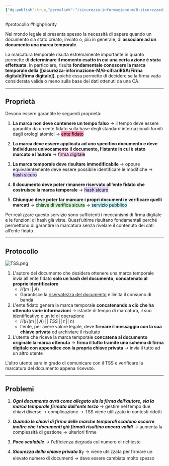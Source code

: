 ```yaml
---
{"dg-publish":true,"permalink":"/sicurezza-informazione-m/8-sicurezzadistribuita/tss-time-stamping-service/"}
---
```


#protocollo #highpriority 

Nel mondo legale si presenta spesso la necessità di sapere quando un documento sia stato creato, inviato o, più in generale, di **associare ad un documento una marca temporale**.

La marcatura temporale risulta estremamente importante in quanto permette di **determinare il momento esatto in cui una certa azione è stata effettuata**. In particolare, risulta **fondamentale conoscere la marca temporale della [[sicurezza-informazione-M/6-cifrariRSA/Firma digitale\|firma digitale]]**, poiché essa permette di decidere se la firma vada considerata valida o meno sulla base dei dati ottenuti da una CA.

---
## Proprietà

Devono essere garantite le seguenti proprietà: 

1. **La marca non deve contenere un tempo falso** -> il tempo deve essere garantito da un ente fidato sulla base degli standard internazionali forniti dagli orologi atomici -> <mark style="background: #FF5582A6;">ente fidato</mark>

2. **La marca deve essere applicata ad uno specifico documento e deve individuare univocamente il documento, l’istante in cui è stato marcato e l’autore** -> <mark style="background: #FFB8EBA6;">firma digitale</mark>

3. **La marca temporale deve risultare immodificabile** -> oppure equivalentemente deve essere possibile identificare le modifiche -> <mark style="background: #D2B3FFA6;">hash sicuro</mark>

4. **Il documento deve poter rimanere riservato all’ente fidato che costruisce la marca temporale** -> <mark style="background: #D2B3FFA6;">hash sicuro</mark>

5. **Chiunque deve poter far marcare i propri documenti e verificare quelli marcati** -> <mark style="background: #BBFABBA6;">chiave di verifica sicura</mark> -> <mark style="background: #ABF7F7A6;">servizio pubblico</mark>

Per realizzare questo servizio sono sufficienti i meccanismi di firma digitale e le funzioni di hash già viste. Quest’ultime risultano fondamentali perché permettono di garantire la marcatura senza rivelare il contenuto dei dati all’ente fidato.

---
## Protocollo

![TSS.png](/img/user/sicurezza-informazione-M/immagini/TSS.png)

1. L'autore del documento che desidera ottenere una marca temporale invia all'ente fidato **solo un hash del documento**, **concatenato al proprio identificatore**
	- $H(m \ || \ A)$
	- Garantisce la <u>riservatezza del documento</u> e limita il consumo di banda
2. L'ente fidato genera la marca temporale **concatenando a ciò che ha ottenuto varie informazioni** -> istante di tempo di marcatura, il suo identificativo e un id di operazione 
	- $H(H(m\ || \ A) \ || \ TSS \ || \ t \ || \ n)$ 
	- l'ente, per avere valore legale, deve **firmare il messaggio con la sua chiave privata** ed archiviare il risultato
3. L’utente che riceve la marca temporale **concatena al documento originale la marca ottenuta** -> **firma il tutto tramite uno schema di firma digitale con appendice con la propria chiave privata** -> invia il tutto ad un altro utente

L'altro utente sarà in grado di comunicare con il TSS e verificare la marcatura del documento appena ricevuto.

---
## Problemi

1. ***Ogni documento avrà come allegato sia la firma dell’autore, sia la marca temporale firmata dall’ente terzo*** -> gestire nel tempo due chiavi diverse -> complicazione -> TSS viene utilizzato in contesti ridotti

2. ***Quando le chiavi di firma delle marche temporali scadono occorre inoltre che i documenti già firmati risultino ancora validi*** -> aumenta la complessità di gestione -> ulteriori firme

3. ***Poco scalabile*** -> l'efficienza degrada col numero di richieste

4. ***Sicurezza della chiave privata $S_T$*** -> viene utilizzata per firmare un elevato numero di documenti -> deve essere cambiata molto spesso